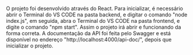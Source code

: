    O projeto foi desenvolvido através do React. Para inicializar, é necessário abrir o Terminal do VS CODE na pasta backend, e digitar o comando "node
 index.js", em seguida, abra o Terminal do VS CODE na pasta frontend, e digite o comando "npm start". Assim o projeto irá abrir e funcionando da forma correta.
A documentação da API foi feita pelo Swagger e está disponível no endereço "http://localhost:4000/api-doc/", depois que inicializar o projeto. 



